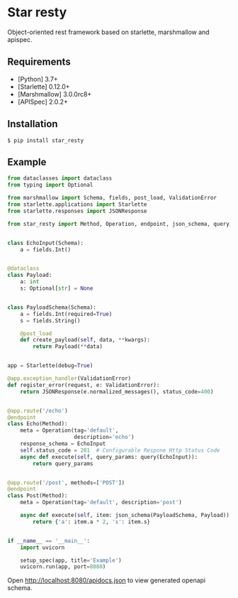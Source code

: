 # Star resty
Object-oriented rest framework based on starlette, marshmallow and apispec.

## Requirements

* [Python] 3.7+
* [Starlette] 0.12.0+
* [Marshmallow] 3.0.0rc8+
* [APISpec] 2.0.2+

## Installation

```console
$ pip install star_resty
```

## Example

```python
from dataclasses import dataclass
from typing import Optional

from marshmallow import Schema, fields, post_load, ValidationError
from starlette.applications import Starlette
from starlette.responses import JSONResponse

from star_resty import Method, Operation, endpoint, json_schema, query, setup_spec


class EchoInput(Schema):
    a = fields.Int()


@dataclass
class Payload:
    a: int
    s: Optional[str] = None


class PayloadSchema(Schema):
    a = fields.Int(required=True)
    s = fields.String()

    @post_load
    def create_payload(self, data, **kwargs):
        return Payload(**data)


app = Starlette(debug=True)

@app.exception_handler(ValidationError)
def register_error(request, e: ValidationError):
    return JSONResponse(e.normalized_messages(), status_code=400)


@app.route('/echo')
@endpoint
class Echo(Method):
    meta = Operation(tag='default',
                     description='echo')
    response_schema = EchoInput
    self.status_code = 201  # Configurable Respone Http Status Code
    async def execute(self, query_params: query(EchoInput)):
        return query_params


@app.route('/post', methods=['POST'])
@endpoint
class Post(Method):
    meta = Operation(tag='default', description='post')

    async def execute(self, item: json_schema(PayloadSchema, Payload)):
        return {'a': item.a * 2, 's': item.s}


if __name__ == '__main__':
    import uvicorn

    setup_spec(app, title='Example')
    uvicorn.run(app, port=8080)
```

Open [http://localhost:8080/apidocs.json](http://localhost:8080/apidocs.json) to view generated openapi schema.
